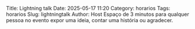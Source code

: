 Title: Lightning talk
Date: 2025-05-17 11:20
Category: horarios
Tags: horarios
Slug: lightningtalk
Author: Host
Espaço de 3 minutos para qualquer pessoa no evento expor uma ideia, contar uma história ou agradecer.